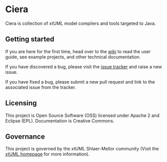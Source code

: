Ciera
=====

Ciera is collection of xtUML model compilers and tools targeted to Java.

## Getting started

If you are here for the first time, head over to the
[wiki](https://github.com/xtuml/ciera/wiki) to read the user guide, see example
projects, and other technical documentation.

If you have discovered a bug, please visit the [issue
tracker](https://support.onefact.net/projects/ciera) and raise a new issue.

If you have fixed a bug, please submit a new pull request and link to the
associated issue from the tracker.

## Licensing

This project is Open Source Software (OSS) licensed under Apache 2 and Eclipse
(EPL). Documentation is Creative Commons.

## Governance

This project is governed by the xtUML Shlaer-Mellor community (Visit the [xtUML
homepage](https://xtuml.org) for more information).

